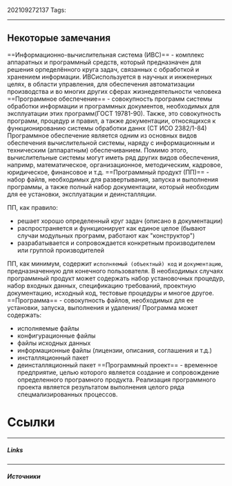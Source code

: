 202109272137
Tags:
___
## Некоторые замечания
==Информационно-вычислительная система (ИВС)== - комплекс аппаратных и программный средств, который предназначен для решения орпеделённого круга задач, связанных с обработкой и хранением информации.
ИВСиспользуется в научных и инженерных целях, в области управления, для обеспечения автоматизации производства и во многих других сферах жизнедеятельности человека
==Программное обеспечение== - совокупность программ системы обработки информации и программных документов, необходимых для эксплуатации этих программ(ГОСТ 19781-90). Также, это совокупность программ, процедур и правил, а также документации, относящихся к функционированию системы обработки даннх (СТ ИСО 2382/1-84)
Программное обеспечение является одним из основных видов обеспечения вычислительной системы, наряду с информационным и техническим (аппаратным) обеспечиванием. Помимо этого, вычислительные системы могут иметь ряд других видов обеспечения, напримр, математическое, организационное, методическим, кадровое, юридическое, финансовое и т.д.
==Программный продукт (ПП)== - набор файлв, необходимых для развертывания, запуска и выполнения программы, а также полный набор документации, который необходим для ее установки, эксплуатации и деинсталляции.

ПП, как правило:
- решает хорошо определенный круг задач (описано в документации)
- распространяется и функционирует как единое целое (бывают случаи модульных программ, работают как "конструктор")
- разрабатывается и сопровождается конкретным производителем или группой производителей

ПП, как минимум, содержит `исполняемый (объектный) код` и `документацию`, предназначенную для конечного пользователя. 
В необходимых случаях программный продукт может содержать набор установочных процедур, набор входных данных, спецификацию требований, проектную документацию, исходный код, тестовые процедуры и многое другое. 
==Программа== - совокупность файлов, необходимых для ее установки, запуска, выполнения и удаления/
Программа может содержать:
- исполняемые файлы
- конфигурационные файлы
- файлы исходных данных
- информационные файлы (лицензии, описания, соглашения и т.д.)
- инсталляционный пакет
- деинсталляционный пакет
==Программный проект== - временное предприятие, целью которого является создание и сопровождение определенного програмного продукта.
Реализация программного проекта является результатом выполнения целого ряда спецмализированных процессов.



#  Ссылки
--- 
##### Links


---
##### Источники